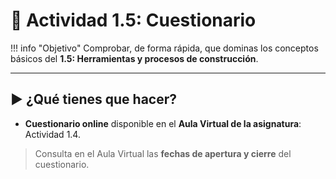 # 🧪 Actividad 1.5: Cuestionario 

!!! info "Objetivo"
    Comprobar, de forma rápida, que dominas los conceptos básicos del **1.5: Herramientas y procesos de construcción**.

---

## ▶️ ¿Qué tienes que hacer?
- **Cuestionario online** disponible en el **Aula Virtual de la asignatura**: Actividad 1.4.

> Consulta en el Aula Virtual las **fechas de apertura y cierre** del cuestionario.
